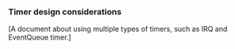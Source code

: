 ### Timer design considerations

[A document about using multiple types of timers, such as IRQ and EventQueue timer.]
